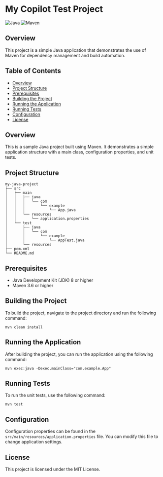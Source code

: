 # My Copilot Test Project

![Java](https://img.shields.io/badge/java-11-blue.svg)
![Maven](https://img.shields.io/badge/maven-3.6.3-orange.svg)

## Overview

This project is a simple Java application that demonstrates the use of Maven for dependency management and build automation.

## Table of Contents

- [Overview](#overview)
- [Project Structure](#project-structure)
- [Prerequisites](#prerequisites)
- [Building the Project](#building-the-project)
- [Running the Application](#running-the-application)
- [Running Tests](#running-tests)
- [Configuration](#configuration)
- [License](#license)

## Overview

This is a sample Java project built using Maven. It demonstrates a simple application structure with a main class, configuration properties, and unit tests.

## Project Structure

```
my-java-project
├── src
│   ├── main
│   │   ├── java
│   │   │   └── com
│   │   │       └── example
│   │   │           └── App.java
│   │   └── resources
│   │       └── application.properties
│   └── test
│       ├── java
│       │   └── com
│       │       └── example
│       │           └── AppTest.java
│       └── resources
├── pom.xml
└── README.md
```

## Prerequisites

- Java Development Kit (JDK) 8 or higher
- Maven 3.6 or higher

## Building the Project

To build the project, navigate to the project directory and run the following command:

```
mvn clean install
```

## Running the Application

After building the project, you can run the application using the following command:

```
mvn exec:java -Dexec.mainClass="com.example.App"
```

## Running Tests

To run the unit tests, use the following command:

```
mvn test
```

## Configuration

Configuration properties can be found in the `src/main/resources/application.properties` file. You can modify this file to change application settings.

## License

This project is licensed under the MIT License.